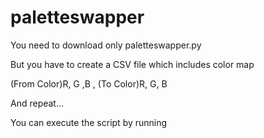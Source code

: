 # paletteswapper

You need to download only paletteswapper.py

But you have to create a CSV file which includes color map

(From Color)R, G ,B , (To Color)R, G, B

And repeat...

You can execute the script by running
```python ./paletteswapper.py <CSV File> <From Folder includes Base Conveyers> <To Folder>
